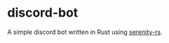 # discord-bot
A simple discord bot written in Rust using [serenity-rs][serenity-rs].

[serenity-rs]: https://github.com/serenity-rs/serenity
